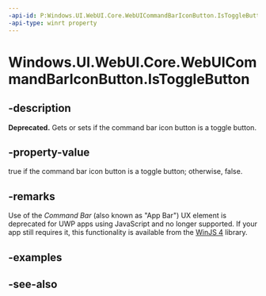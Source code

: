 ```yaml
---
-api-id: P:Windows.UI.WebUI.Core.WebUICommandBarIconButton.IsToggleButton
-api-type: winrt property
---
```


<!-- Property syntax
public bool IsToggleButton { get;  set; }
-->

# Windows.UI.WebUI.Core.WebUICommandBarIconButton.IsToggleButton

## -description
**Deprecated.** Gets or sets if the command bar icon button is a toggle button.

## -property-value
true if the command bar icon button is a toggle button; otherwise, false.

## -remarks
Use of the *Command Bar* (also known as "App Bar") UX element is deprecated for UWP apps using JavaScript and no longer supported.
If your app still requires it, this functionality is available from the [WinJS 4](http://try.buildwinjs.com/#get) library.

## -examples

## -see-also
